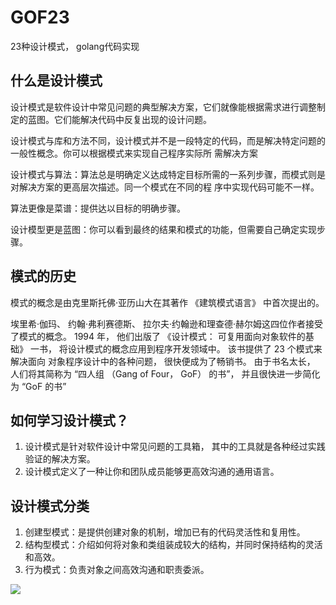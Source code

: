 # GOF23
23种设计模式， golang代码实现

## 什么是设计模式
设计模式是软件设计中常见问题的典型解决方案，它们就像能根据需求进行调整制定的蓝图。它们能解决代码中反复出现的设计问题。

设计模式与库和方法不同，设计模式并不是一段特定的代码，而是解决特定问题的一般性概念。你可以根据模式来实现自己程序实际所
需解决方案

设计模式与算法：算法总是明确定义达成特定目标所需的一系列步骤，而模式则是对解决方案的更高层次描述。同一个模式在不同的程
序中实现代码可能不一样。

算法更像是菜谱：提供达以目标的明确步骤。

设计模型更是蓝图：你可以看到最终的结果和模式的功能，但需要自己确定实现步骤。

## 模式的历史
模式的概念是由克里斯托佛·亚历山大在其著作 《建筑模式语言》 中首次提出的。

埃里希·伽玛、 约翰·弗利赛德斯、 拉尔夫·约翰逊和理查德·赫尔姆这四位作者接受了模式的概念。 1994 年， 他们出版了 
《设计模式： 可复用面向对象软件的基础》 一书， 将设计模式的概念应用到程序开发领域中。 该书提供了 23 个模式来解决面向
对象程序设计中的各种问题， 很快便成为了畅销书。 由于书名太长， 人们将其简称为 “四人组 （Gang of Four， GoF） 
的书”， 并且很快进一步简化为 “GoF 的书”

## 如何学习设计模式？
1. 设计模式是针对软件设计中常见问题的工具箱， 其中的工具就是各种经过实践验证的解决方案。
1. 设计模式定义了一种让你和团队成员能够更高效沟通的通用语言。

## 设计模式分类
1. 创建型模式：是提供创建对象的机制，增加已有的代码灵活性和复用性。
1. 结构型模式：介绍如何将对象和类组装成较大的结构，并同时保持结构的灵活和高效。
1. 行为模式：负责对象之间高效沟通和职责委派。

![](http://img.sgfoot.com/b/20200819144839.png?imageslim)